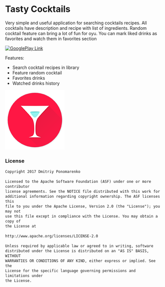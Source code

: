 # Tasty Cocktails
<p>Very simple and useful application for searching cocktails recipes. All cocktails have description and recipe with list of ingredients. Random cocktail feature can bring a lot of fun for oyu. You can mark liked drinks as favorites and watch them in favorites section</p>

<a href='https://play.google.com/store/apps/details?id=com.dimowner.tastycocktails' target='_blank'><img height='80' style='border:0px;height:80px;' src='https://play.google.com/intl/en_us/badges/images/generic/en_badge_web_generic.png' border='0' alt='GooglePlay Link' /></a>

Features:
- Search cocktail recipes in library
- Feature random cocktail
- Favorites drinks
- Watched drinks history

![Tasty Cocktails Logo](https://github.com/Dimowner/TastyCocktails/blob/master/app/src/main/res/mipmap-xxxhdpi/tasty_cocktail_logo.png)


### License

```
Copyright 2017 Dmitriy Ponomarenko

Licensed to the Apache Software Foundation (ASF) under one or more contributor
license agreements. See the NOTICE file distributed with this work for
additional information regarding copyright ownership. The ASF licenses this
file to you under the Apache License, Version 2.0 (the "License"); you may not
use this file except in compliance with the License. You may obtain a copy of
the License at

http://www.apache.org/licenses/LICENSE-2.0

Unless required by applicable law or agreed to in writing, software
distributed under the License is distributed on an "AS IS" BASIS, WITHOUT
WARRANTIES OR CONDITIONS OF ANY KIND, either express or implied. See the
License for the specific language governing permissions and limitations under
the License.
```

